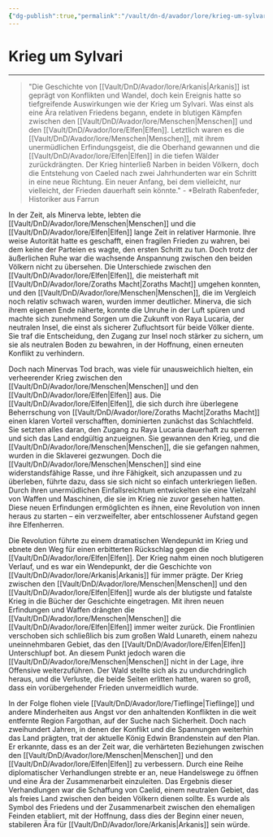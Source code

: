 ```yaml
---
{"dg-publish":true,"permalink":"/vault/dn-d/avador/lore/krieg-um-sylvari/"}
---
```


# Krieg um Sylvari
___
>"Die Geschichte von [[Vault/DnD/Avador/lore/Arkanis\|Arkanis]] ist geprägt von Konflikten und Wandel, doch kein Ereignis hatte so tiefgreifende Auswirkungen wie der Krieg um Sylvari. Was einst als eine Ära relativen Friedens begann, endete in blutigen Kämpfen zwischen den [[Vault/DnD/Avador/lore/Menschen\|Menschen]] und den [[Vault/DnD/Avador/lore/Elfen\|Elfen]]. Letztlich waren es die [[Vault/DnD/Avador/lore/Menschen\|Menschen]], mit ihrem unermüdlichen Erfindungsgeist, die die Oberhand gewannen und die [[Vault/DnD/Avador/lore/Elfen\|Elfen]] in die tiefen Wälder zurückdrängten. Der Krieg hinterließ Narben in beiden Völkern, doch die Entstehung von Caeled nach zwei Jahrhunderten war ein Schritt in eine neue Richtung. Ein neuer Anfang, bei dem vielleicht, nur vielleicht, der Frieden dauerhaft sein könnte." - *Belrath Rabenfeder, Historiker aus Farrun

In der Zeit, als Minerva lebte, lebten die [[Vault/DnD/Avador/lore/Menschen\|Menschen]] und die [[Vault/DnD/Avador/lore/Elfen\|Elfen]] lange Zeit in relativer Harmonie. Ihre weise Autorität hatte es geschafft, einen fragilen Frieden zu wahren, bei dem keine der Parteien es wagte, den ersten Schritt zu tun. Doch trotz der äußerlichen Ruhe war die wachsende Anspannung zwischen den beiden Völkern nicht zu übersehen. Die Unterschiede zwischen den [[Vault/DnD/Avador/lore/Elfen\|Elfen]], die meisterhaft mit [[Vault/DnD/Avador/lore/Zoraths Macht\|Zoraths Macht]] umgehen konnten, und den [[Vault/DnD/Avador/lore/Menschen\|Menschen]], die im Vergleich noch relativ schwach waren, wurden immer deutlicher. Minerva, die sich ihrem eigenen Ende näherte, konnte die Unruhe in der Luft spüren und machte sich zunehmend Sorgen um die Zukunft von Raya Lucaria, der neutralen Insel, die einst als sicherer Zufluchtsort für beide Völker diente. Sie traf die Entscheidung, den Zugang zur Insel noch stärker zu sichern, um sie als neutralen Boden zu bewahren, in der Hoffnung, einen erneuten Konflikt zu verhindern.

Doch nach Minervas Tod brach, was viele für unausweichlich hielten, ein verheerender Krieg zwischen den [[Vault/DnD/Avador/lore/Menschen\|Menschen]] und den [[Vault/DnD/Avador/lore/Elfen\|Elfen]] aus. Die [[Vault/DnD/Avador/lore/Elfen\|Elfen]], die sich durch ihre überlegene Beherrschung von [[Vault/DnD/Avador/lore/Zoraths Macht\|Zoraths Macht]] einen klaren Vorteil verschafften, dominierten zunächst das Schlachtfeld. Sie setzten alles daran, den Zugang zu Raya Lucaria dauerhaft zu sperren und sich das Land endgültig anzueignen. Sie gewannen den Krieg, und die [[Vault/DnD/Avador/lore/Menschen\|Menschen]], die sie gefangen nahmen, wurden in die Sklaverei gezwungen. Doch die [[Vault/DnD/Avador/lore/Menschen\|Menschen]] sind eine widerstandsfähige Rasse, und ihre Fähigkeit, sich anzupassen und zu überleben, führte dazu, dass sie sich nicht so einfach unterkriegen ließen. Durch ihren unermüdlichen Einfallsreichtum entwickelten sie eine Vielzahl von Waffen und Maschinen, die sie im Krieg nie zuvor gesehen hatten. Diese neuen Erfindungen ermöglichten es ihnen, eine Revolution von innen heraus zu starten – ein verzweifelter, aber entschlossener Aufstand gegen ihre Elfenherren.

Die Revolution führte zu einem dramatischen Wendepunkt im Krieg und ebnete den Weg für einen erbitterten Rückschlag gegen die [[Vault/DnD/Avador/lore/Elfen\|Elfen]]. Der Krieg nahm einen noch blutigeren Verlauf, und es war ein Wendepunkt, der die Geschichte von [[Vault/DnD/Avador/lore/Arkanis\|Arkanis]] für immer prägte. Der Krieg zwischen den [[Vault/DnD/Avador/lore/Menschen\|Menschen]] und den [[Vault/DnD/Avador/lore/Elfen\|Elfen]] wurde als der blutigste und fatalste Krieg in die Bücher der Geschichte eingetragen. Mit ihren neuen Erfindungen und Waffen drängten die [[Vault/DnD/Avador/lore/Menschen\|Menschen]] die [[Vault/DnD/Avador/lore/Elfen\|Elfen]] immer weiter zurück. Die Frontlinien verschoben sich schließlich bis zum großen Wald Lunareth, einem nahezu uneinnehmbaren Gebiet, das den [[Vault/DnD/Avador/lore/Elfen\|Elfen]] Unterschlupf bot. An diesem Punkt jedoch waren die [[Vault/DnD/Avador/lore/Menschen\|Menschen]] nicht in der Lage, ihre Offensive weiterzuführen. Der Wald stellte sich als zu undurchdringlich heraus, und die Verluste, die beide Seiten erlitten hatten, waren so groß, dass ein vorübergehender Frieden unvermeidlich wurde.

In der Folge flohen viele [[Vault/DnD/Avador/lore/Tieflinge\|Tieflinge]] und andere Minderheiten aus Angst vor den anhaltenden Konflikten in die weit entfernte Region Fargothan, auf der Suche nach Sicherheit. Doch nach zweihundert Jahren, in denen der Konflikt und die Spannungen weiterhin das Land prägten, trat der aktuelle König Edwin Brandenstein auf den Plan. Er erkannte, dass es an der Zeit war, die verhärteten Beziehungen zwischen den [[Vault/DnD/Avador/lore/Menschen\|Menschen]] und den [[Vault/DnD/Avador/lore/Elfen\|Elfen]] zu verbessern. Durch eine Reihe diplomatischer Verhandlungen strebte er an, neue Handelswege zu öffnen und eine Ära der Zusammenarbeit einzuleiten. Das Ergebnis dieser Verhandlungen war die Schaffung von Caelid, einem neutralen Gebiet, das als freies Land zwischen den beiden Völkern dienen sollte. Es wurde als Symbol des Friedens und der Zusammenarbeit zwischen den ehemaligen Feinden etabliert, mit der Hoffnung, dass dies der Beginn einer neuen, stabileren Ära für [[Vault/DnD/Avador/lore/Arkanis\|Arkanis]] sein würde.